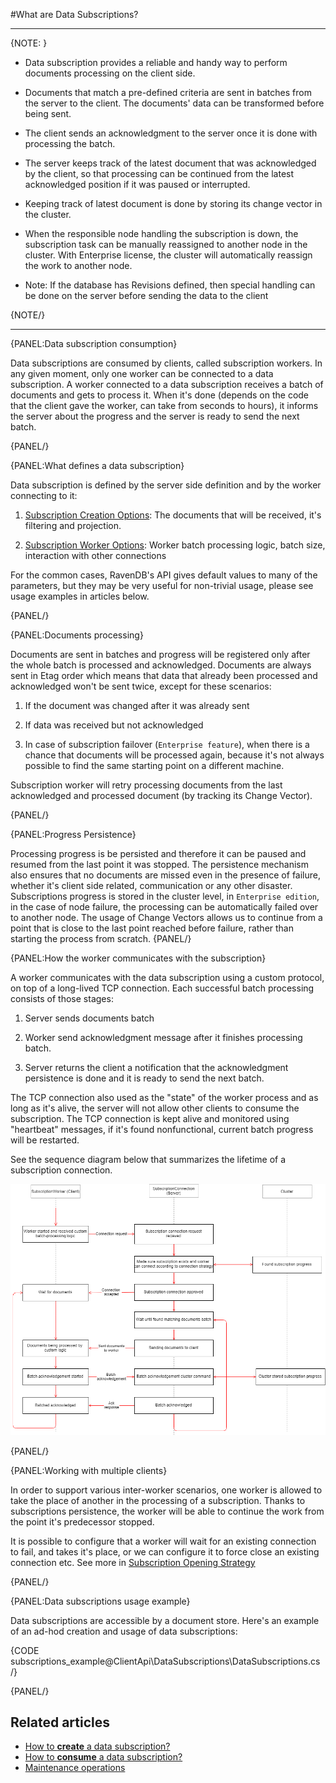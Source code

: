 ﻿#What are Data Subscriptions?

---

{NOTE: }

* Data subscription provides a reliable and handy way to perform documents processing on the client side.  

* Documents that match a pre-defined criteria are sent in batches from the server to the client. 
  The documents' data can be transformed before being sent. 

* The client sends an acknowledgment to the server once it is done with processing the batch.
   
* The server keeps track of the latest document that was acknowledged by the client,
  so that processing can be continued from the latest acknowledged position if it was paused or interrupted.
  
* Keeping track of latest document is done by storing its change vector in the cluster.
  
* When the responsible node handling the subscription is down, the subscription task can be manually reassigned to another node in the cluster.
  With Enterprise license, the cluster will automatically reassign the work to another node.

* Note: If the database has Revisions defined, then special handling can be done on the server before sending the data to the client

{NOTE/}

---

{PANEL:Data subscription consumption}

Data subscriptions are consumed by clients, called subscription workers. In any given moment, only one worker can be connected to a data subscription. 
A worker connected to a data subscription receives a batch of documents and gets to process it. 
When it's done (depends on the code that the client gave the worker, can take from seconds to hours), 
it informs the server about the progress and the server is ready to send the next batch.

{PANEL/}

{PANEL:What defines a data subscription}

Data subscription is defined by the server side definition and by the worker connecting to it:

1. [Subscription Creation Options](../../client-api/data-subscriptions/SubscriptionCreation/how-to-create-data-subscriptions): The documents that will be received, it's filtering and projection.

2. [Subscription Worker Options](../../glossary/subscription-worker-options): Worker batch processing logic, batch size, interaction with other connections

For the common cases, RavenDB's API gives default values to many of the parameters, but they may be very useful for non-trivial usage, please see usage examples in articles below.

{PANEL/}

{PANEL:Documents processing}

Documents are sent in batches and progress will be registered only after the whole batch is processed and acknowledged. 
Documents are always sent in Etag order which means that data that already been processed and 
acknowledged won't be sent twice, except for these scenarios:

1. If the document was changed after it was already sent

2. If data was received but not acknowledged

3. In case of subscription failover (`Enterprise feature`), when there is a chance that documents will be processed again, because it's not always possible to find the same starting point on a different machine.

Subscription worker will retry processing documents from the last acknowledged and processed document (by tracking its Change Vector).

{PANEL/}

{PANEL:Progress Persistence}

Processing progress is be persisted and therefore it can be paused and resumed from the last point it was stopped. 
The persistence mechanism also ensures that no documents are missed even in the presence of failure, whether it's client side related, 
communication or any other disaster. 
Subscriptions progress is stored in the cluster level, in `Enterprise edition`, in the case of node failure, 
the processing can be automatically failed over to another node.
The usage of Change Vectors allows us to continue from a point that is close to the last point reached before failure, rather than starting the process 
from scratch.
{PANEL/}

{PANEL:How the worker communicates with the subscription}

A worker communicates with the data subscription using a custom protocol, on top of a long-lived TCP connection. Each successful batch processing consists of those stages:

1. Server sends documents batch

2. Worker send acknowledgment message after it finishes processing batch.

3. Server returns the client a notification that the acknowledgment persistence is done and it is ready to send the next batch.

The TCP connection also used as the "state" of the worker process and as long as it's alive, 
the server will not allow other clients to consume the subscription. 
The TCP connection is kept alive and monitored using "heartbeat" messages, if it's found nonfunctional, current batch progress will be restarted.

See the sequence diagram below that summarizes the lifetime of a subscription connection.

![Subscription document processing](images\SubscriptionsDocumentProcessing.png)

{PANEL/}

{PANEL:Working with multiple clients}

In order to support various inter-worker scenarios, one worker is allowed to take the place of another in the processing of a subscription. 
Thanks to subscriptions persistence, the worker will be able to continue the work from the point it's predecessor stopped. 

It is possible to configure that a worker will wait for an existing connection to fail, 
and takes it's place, or we can configure it to force close an existing connection etc. See more in [Subscription Opening Strategy](../../client-api/data-subscriptions/subscription-consumption/how-to-consume-data-subscription#workers-interplay)

{PANEL/}

{PANEL:Data subscriptions usage example}

Data subscriptions are accessible by a document store. Here's an example of an ad-hod creation and usage of data subscriptions:

{CODE subscriptions_example@ClientApi\DataSubscriptions\DataSubscriptions.cs /}

{PANEL/}

## Related articles

- [How to **create** a data subscription?](subscription-creation/how-to-create-data-subscription)
- [How to **consume** a data subscription?](subscription-consumption/how-to-consume-data-subscription)
- [Maintenance operations](advanced-topics/maintenance-operations)
